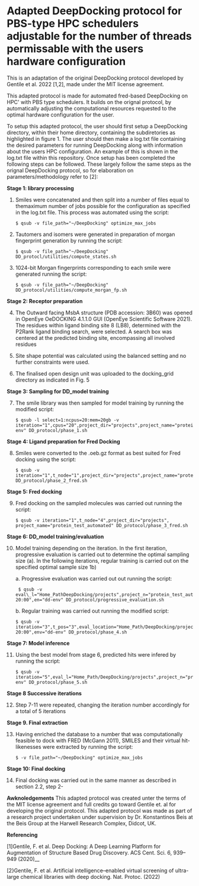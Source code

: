 # Adapted DeepDocking protocol for PBS-type HPC schedulers adjustable for the number of threads permissable with the users hardware configuration
This is an adaptation of the original DeepDocking protocol developed by Gentile et al. 2022 [1,2], made under the MIT license agreement.

This adapted protocol is made for automated fred-based DeepDocking on HPC' with PBS type schedulers. It builds on the orignal protocol, by automatically adjusting the computational resources requested to the optimal hardware configuration for the user. 

To setup this adapted protocol, the user should first setup a DeepDocking directory, within their home directory, containing the subdiretories as highlighted in figure 1. The user should then make a log.txt file containing the desired parameters for running DeepDocking along with information about the users HPC configuration. An example of this is shown in the log.txt file within this repository. 
Once setup has been completed the following steps can be followed. These largely follow the same steps as the orignal DeepDocking protocol, so for elaboration on parameters/methodology refer to [2]:

**Stage 1: library processing**

1. Smiles were concatenated and then split into a number of files equal to themaximum
number of jobs possible for the configuration as specified in the log.txt file. This process
was automated using the script:
    ```
    $ qsub -v file_path="~/DeepDocking" optimize_max_jobs
    ```
2. Tautomers and isomers were generated in preparation of morgan fingerprint generation
by running the script:
    ```
    $ qsub -v file_path="~/DeepDocking" DD_protocl/utilities/compute_states.sh
    ```
3. 1024-bit Morgan fingerprints corresponding to each smile were generated running the
script:
    ```
    $ qsub -v file_path="~/DeepDocking" DD_protocol/utilities/compute_morgan_fp.sh
    ```
**Stage 2: Receptor preparation**

4. The Outward facing MsbA structure (PDB accession: 3B60) was opened in OpenEye
OeDOCKING 4.1.1.0 GUI (OpenEye Scientific Software 2021). The residues within ligand
binding site 8 (LB8), determined with the P2Rank ligand binding search, were selected.
A search box was centered at the predicted binding site, encompassing all involved
residues

5. Site shape potential was calculated using the balanced setting and no further constraints
were used.

6. The finalised open design unit was uploaded to the docking_grid directory as indicated
in Fig. 5

**Stage 3: Sampling for DD_model training**

7. The smile library was then sampled for model training by running the modified script:
    ```
    $ qsub -l select=1:ncpus=20:mem=20gb -v iteration="1",cpus="20",project_dir="projects",project_name="protein_test_automated",mol="1000000"environment="dd-env" DD_protocol/phase_1.sh
    ```
    
**Stage 4: Ligand preparation for Fred Docking**

8. Smiles were converted to the .oeb.gz format as best suited for Fred docking using the
script:
    ```
    $ qsub -v iteration="1",t_node="1",project_dir="projects",project_name="protein_test_automated" DD_protocol/phase_2_fred.sh
    ```
**Stage 5: Fred docking**

9. Fred docking on the sampled molecules was carried out running the script:
    ```
    $ qsub -v iteration="1",t_node="4",project_dir="projects", project_name="protein_test_automated" DD_protocol/phase_3_fred.sh
    ```
**Stage 6: DD_model training/evaluation**

10. Model training depending on the iteration. In the first iteration, progressive evaluation is carried out to determine the optimal sampling size (a). In the following iterations, regular training is carried out on the specified optimal sample size 1b)
     
     a. Progressive evaluation was carried out out running the script:
     
    ```
     $ qsub -v eval\_l="Home_PathDeepDocking/projects",project_n="protein_test_automated",percent_fm="1",percent_lm="0.01",recall_v="0.90",max_s="1000000",min_s="250000",n_s="4",time="00-20:00",en="dd-env" DD_protocol/progressive_evaluation.sh
    ```
      
    b. Regular training was carried out running the modified script:
  
    ```
    $ qsub -v iteration="3",t_pos="3",eval_location="Home_Path/DeepDocking/projects",project_name="protein_test_automated",last_iteration="5",percent_first="1",percent_last="0.01",rec="0.90",time="00-20:00",env="dd-env" DD_protocol/phase_4.sh
    ```
    
**Stage 7: Model inference**

11. Using the best model from stage 6, predicted hits were infered by running the script:
    ```
    $ qsub -v iteration="5",eval_l="Home_Path/DeepDocking/projects",project_n="protein_test_automated",recall_v="0.90",en="dd-env" DD_protocol/phase_5.sh
    ```
**Stage 8 Successive iterations**

12. Step 7-11 were repeated, changing the iteration number accordingly for a total of 5
iterations

**Stage 9. Final extraction**

13. Having enriched the database to a number that was computationally feasible to dock with FRED (McGann 2011), SMILES and their virtual hit-likenesses were extracted by running the script:
    ```
    $ -v file_path="~/DeepDocking" optimize_max_jobs
    ```
**Stage 10: Final docking**

14. Final docking was carried out in the same manner as described in section 2.2, step 2-



**Awknoledgements**
This adapted protocol was created unter the terms of the MIT license agreement and full credits go toward Gentile et. al for developing the original protocol. This adapted protocol was made as part of a research project undertaken under supervision by Dr. Konstantinos Beis at the Beis Group at the Harwell Research Complex, Didcot, UK. 

**Referencing**

[1]Gentile, F. et al. Deep Docking: A Deep Learning Platform for Augmentation of Structure Based Drug Discovery. ACS Cent. Sci. 6, 939–949 (2020)__

[2}Gentile, F. et al. Artificial intelligence–enabled virtual screening of ultra-large chemical libraries with deep docking. Nat. Protoc. (2022)
